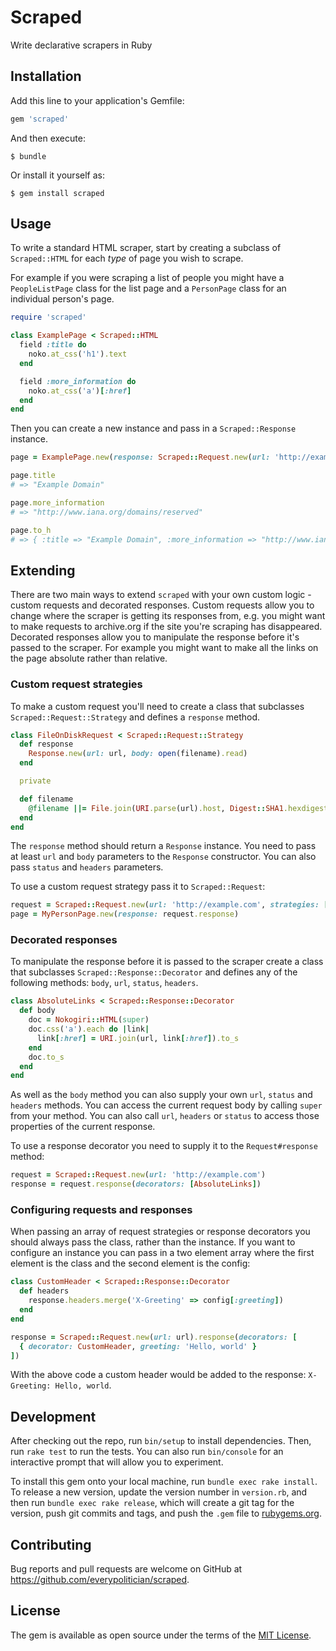 # Scraped

Write declarative scrapers in Ruby

## Installation

Add this line to your application's Gemfile:

```ruby
gem 'scraped'
```

And then execute:

    $ bundle

Or install it yourself as:

    $ gem install scraped

## Usage

To write a standard HTML scraper, start by creating a subclass of
`Scraped::HTML` for each _type_ of page you wish to scrape.

For example if you were scraping a list of people you might have a
`PeopleListPage` class for the list page and a `PersonPage` class for an
individual person's page.

```ruby
require 'scraped'

class ExamplePage < Scraped::HTML
  field :title do
    noko.at_css('h1').text
  end

  field :more_information do
    noko.at_css('a')[:href]
  end
end
```

Then you can create a new instance and pass in a `Scraped::Response` instance.

```ruby
page = ExamplePage.new(response: Scraped::Request.new(url: 'http://example.com').response)

page.title
# => "Example Domain"

page.more_information
# => "http://www.iana.org/domains/reserved"

page.to_h
# => { :title => "Example Domain", :more_information => "http://www.iana.org/domains/reserved" }
```

## Extending

There are two main ways to extend `scraped` with your own custom logic - custom requests and decorated responses. Custom requests allow you to change where the scraper is getting its responses from, e.g. you might want to make requests to archive.org if the site you're scraping has disappeared. Decorated responses allow you to manipulate the response before it's passed to the scraper. For example you might want to make all the links on the page absolute rather than relative.

### Custom request strategies

To make a custom request you'll need to create a class that subclasses `Scraped::Request::Strategy` and defines a `response` method.

```ruby
class FileOnDiskRequest < Scraped::Request::Strategy
  def response
    Response.new(url: url, body: open(filename).read)
  end

  private

  def filename
    @filename ||= File.join(URI.parse(url).host, Digest::SHA1.hexdigest(url))
  end
end
```

The `response` method should return a `Response` instance. You need to pass at least `url` and `body` parameters to the `Response` constructor. You can also pass `status` and `headers` parameters.

To use a custom request strategy pass it to `Scraped::Request`:

```ruby
request = Scraped::Request.new(url: 'http://example.com', strategies: [FileOnDiskRequest, Scraped::Request::Strategy::LiveRequest])
page = MyPersonPage.new(response: request.response)
```

### Decorated responses

To manipulate the response before it is passed to the scraper create a class that subclasses `Scraped::Response::Decorator` and defines any of the following methods: `body`, `url`, `status`, `headers`.

```ruby
class AbsoluteLinks < Scraped::Response::Decorator
  def body
    doc = Nokogiri::HTML(super)
    doc.css('a').each do |link|
      link[:href] = URI.join(url, link[:href]).to_s
    end
    doc.to_s
  end
end
```

As well as the `body` method you can also supply your own `url`, `status` and `headers` methods. You can access the current request body by calling `super` from your method. You can also call `url`, `headers` or `status` to access those properties of the current response.

To use a response decorator you need to supply it to the `Request#response` method:

```ruby
request = Scraped::Request.new(url: 'http://example.com')
response = request.response(decorators: [AbsoluteLinks])
```

### Configuring requests and responses

When passing an array of request strategies or response decorators you should always pass the class, rather than the instance. If you want to configure an instance you can pass in a two element array where the first element is the class and the second element is the config:

```ruby
class CustomHeader < Scraped::Response::Decorator
  def headers
    response.headers.merge('X-Greeting' => config[:greeting])
  end
end

response = Scraped::Request.new(url: url).response(decorators: [
  { decorator: CustomHeader, greeting: 'Hello, world' }
])
```

With the above code a custom header would be added to the response: `X-Greeting: Hello, world`.

## Development

After checking out the repo, run `bin/setup` to install dependencies. Then, run `rake test` to run the tests. You can also run `bin/console` for an interactive prompt that will allow you to experiment.

To install this gem onto your local machine, run `bundle exec rake install`. To release a new version, update the version number in `version.rb`, and then run `bundle exec rake release`, which will create a git tag for the version, push git commits and tags, and push the `.gem` file to [rubygems.org](https://rubygems.org).

## Contributing

Bug reports and pull requests are welcome on GitHub at https://github.com/everypolitician/scraped.

## License

The gem is available as open source under the terms of the [MIT License](http://opensource.org/licenses/MIT).
